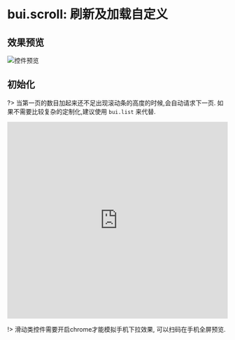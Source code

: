 # bui.scroll: 刷新及加载自定义

## 效果预览
![控件预览](http://www.easybui.com/static/images/controls/bui-scroll_low.jpg)

## 初始化

?> 当第一页的数目加起来还不足出现滚动条的高度的时候,会自动请求下一页. 如果不需要比较复杂的定制化,建议使用 `bui.list` 来代替. 

<iframe width="100%" height="450" src="https://jshare.com.cn/easybui/M94LD3/share/js,html,css,result" allowfullscreen="allowfullscreen" frameborder="0"></iframe>

!> 滑动类控件需要开启chrome才能模拟手机下拉效果, 可以扫码在手机全屏预览.
